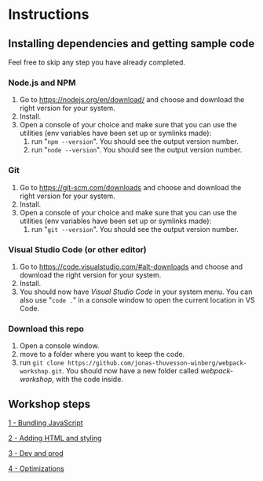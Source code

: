 # Instructions

## Installing dependencies and getting sample code

Feel free to skip any step you have already completed.

### Node.js and NPM

1. Go to https://nodejs.org/en/download/ and choose and download the right version for your system.
2. Install.
3. Open a console of your choice and make sure that you can use the utilities (env variables have been set up or symlinks made):
   1. run "`npm --version`". You should see the output version number.
   2. run "`node --version`". You should see the output version number.

### Git

1. Go to https://git-scm.com/downloads and choose and download the right version for your system.
2. Install.
3. Open a console of your choice and make sure that you can use the utilities (env variables have been set up or symlinks made):
   1. run "`git --version`". You should see the output version number.

### Visual Studio Code (or other editor)

1. Go to https://code.visualstudio.com/#alt-downloads and choose and download the right version for your system.
2. Install.
3. You should now have _Visual Studio Code_ in your system menu. You can also use "`code .`" in a console window to open the current location in VS Code.

### Download this repo

1. Open a console window.
2. move to a folder where you want to keep the code.
3. run `git clone https://github.com/jonas-thuvesson-winberg/webpack-workshop.git`. You should now have a new folder called _webpack-workshop_, with the code inside.

## Workshop steps

[1 - Bundling JavaScript](.%2F1%20-%20bundling%20javascript%2F1_-_bundling_javascript.md)

[2 - Adding HTML and styling](.%2F2%20-%20adding%20html%20and%20styling%2F2_-_adding_html_and_styling.md)

[3 - Dev and prod](.%2F3%20-%20dev%20and%20prod%2F3_-_dev_and_prod.md)

[4 - Optimizations](.%2F4%20-%20optimizations%2F4_-_optimizations.md)
